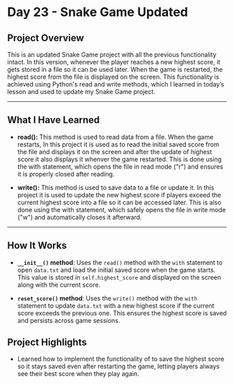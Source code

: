 # Day 23 - Snake Game Updated
##  Project Overview

This is an updated Snake Game project with all the previous functionality intact. In this version, whenever the player reaches a new highest score, it gets stored in a file so it can be used later. When the game is restarted, the highest score from the file is displayed on the screen. This functionality is achieved using Python's read and write methods, which I learned in today’s lesson and used to update my Snake Game project.

---

##  What I Have Learned
* **read():** This method is used to read data from a file. When the game restarts, In this project it is used as to read the initial saved score from the file and displays it on the screen and after the update of highest score it also displays it whenver the game restarted. This is done using the with statement, which opens the file in read mode ("r") and ensures it is properly closed after reading.

* **write():** This method is used to save data to a file or update it. In this project it is used to update the new highest score if players exceed the current highest score into a file so it can be accessed later. This is also done using the with statement, which safely opens the file in write mode ("w") and automatically closes it afterward.

---

## How It Works

* **`__init__()` method**: Uses the `read()` method with the `with` statement to open `data.txt` and load the initial saved score when the game starts. This value is stored in `self.highest_score` and displayed on the screen along with the current score.

* **`reset_score()` method**: Uses the `write()` method with the `with` statement to update `data.txt` with a new highest score if the current score exceeds the previous one. This ensures the highest score is saved and persists across game sessions.


## Project Highlights
* Learned how to implement the functionality of to save the highest score so it stays saved even after restarting the game, letting players always see their best score when they play again. 



